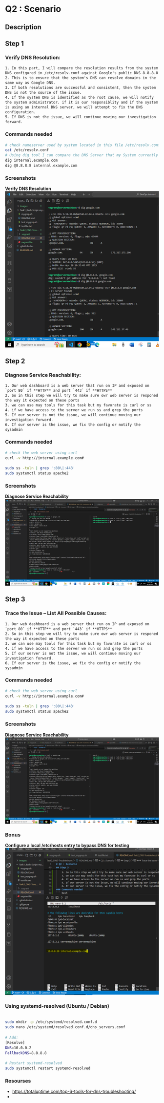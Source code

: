 # Q2 : Scenario
## Description


## Step 1
### Verify DNS Resolution:
    1. In this part, I will compare the resolution results from the system DNS configured in /etc/resolv.conf against Google's public DNS 8.8.8.8
    2. This is to ensure that the system's DNS can resolve domains in the same way as Google DNS.
    3. If both resolutions are successful and consistent, then the system DNS is not the source of the issue.
    4. If the system DNS is identified as the root cause, we will notify the system administrator. if it is our responsiblity and if the system is using an internal DNS server, we will attempt to fix the DNS configuration.
    5. If DNS is not the issue, we will continue moving our investigation forward.
### Commands needed
``` bash
# check nameserver used by system located in this file /etc/resolv.conf
cat /etc/resolv.conf
# Using dig tool I can compare the DNS Server that my System currently use againest Google DNS Server
dig internal.example.com
dig @8.8.8.8 internal.example.com
```
### Screenshots
 **Verify DNS Resolution** 
![Verify_DNS_Resolution](../Images/task2_2.PNG)



## Step 2
### Diagnose Service Reachability:
    1. Our web dashboard is a web server that run on IP and exposed on `port 80` if **HTTP** and port `443` if **HTTPS** 
    2. So in this step we will try to make sure owr web server is responed the way it expected on these ports
    3. we can use may tools for this task but my favorate is curl or ss
    4. if we have access to the server we run ss and grep the ports
    5. If our server is not the issue, we will continue moving our investigation forward.
    6. If our server is the issue, we fix the config or notify the sysadmin
### Commands needed
``` bash
# check the web server using curl 
curl -v http://internal.example.com# 

sudo ss -tuln | grep ':80\|:443'
sudo systemctl status apache2

```
### Screenshots
 **Diagnose Service Reachability** 
![Diagnose Service Reachability](../Images/task2_3.PNG)



## Step 3
### Trace the Issue – List All Possible Causes:
    1. Our web dashboard is a web server that run on IP and exposed on `port 80` if **HTTP** and port `443` if **HTTPS** 
    2. So in this step we will try to make sure owr web server is responed the way it expected on these ports
    3. we can use may tools for this task but my favorate is curl or ss
    4. if we have access to the server we run ss and grep the ports
    5. If our server is not the issue, we will continue moving our investigation forward.
    6. If our server is the issue, we fix the config or notify the sysadmin
### Commands needed
``` bash
# check the web server using curl 
curl -v http://internal.example.com# 

sudo ss -tuln | grep ':80\|:443'
sudo systemctl status apache2

```
### Screenshots
 **Diagnose Service Reachability** 
![Diagnose Service Reachability](../Images/task2_3.PNG)



### Bonus
 **Configure a local /etc/hosts entry to bypass DNS for testing** 
![bypass DNS](../Images/task2_5.PNG)

### Using systemd-resolved (Ubuntu / Debian)
```bash

sudo mkdir -p /etc/systemd/resolved.conf.d
sudo nano /etc/systemd/resolved.conf.d/dns_servers.conf

# Add:
[Resolve]
DNS=10.0.0.2
FallbackDNS=8.8.8.8

# Restart systemd-resolved
sudo systemctl restart systemd-resolved
```

### Resourses
- https://totaluptime.com/top-6-tools-for-dns-troubleshooting/
- 